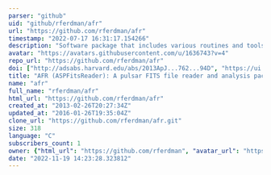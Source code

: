 ```yaml
---
parser: "github"
uid: "github/rferdman/afr"
url: "https://github.com/rferdman/afr"
timestamp: "2022-07-17 16:31:17.154266"
description: "Software package that includes various routines and tools allowing the user to reduce, process, and manipulate pulsar data, and create times-of-arrival compatible with tempo and tempo2 timing software. "
avatar: "https://avatars.githubusercontent.com/u/1636743?v=4"
repo_url: "https://github.com/rferdman/afr"
doi: ["http://adsabs.harvard.edu/abs/2013ApJ...762...94D", "https://ui.adsabs.harvard.edu/abs/2015ascl.soft09003F/abstract"]
title: "AFR (ASPFitsReader): A pulsar FITS file reader and analysis package"
name: "afr"
full_name: "rferdman/afr"
html_url: "https://github.com/rferdman/afr"
created_at: "2013-02-26T20:27:34Z"
updated_at: "2016-01-26T19:35:04Z"
clone_url: "https://github.com/rferdman/afr.git"
size: 318
language: "C"
subscribers_count: 1
owner: {"html_url": "https://github.com/rferdman", "avatar_url": "https://avatars.githubusercontent.com/u/1636743?v=4", "login": "rferdman", "type": "User"}
date: "2022-11-19 14:23:28.323812"
---
```

